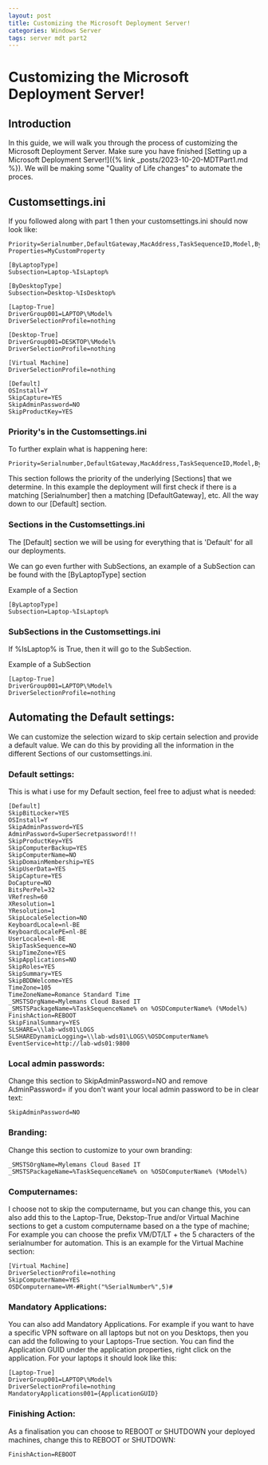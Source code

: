 ```yaml
---
layout: post
title: Customizing the Microsoft Deployment Server!
categories: Windows Server
tags: server mdt part2
---
```


# Customizing the Microsoft Deployment Server!

## Introduction

In this guide, we will walk you through the process of customizing the Microsoft Deployment Server. Make sure you have finished [Setting up a Microsoft Deployment Server!]({% link _posts/2023-10-20-MDTPart1.md %}). We will be making some "Quality of Life changes" to automate the proces.

## Customsettings.ini

If you followed along with part 1 then your customsettings.ini should now look like:

```
Priority=Serialnumber,DefaultGateway,MacAddress,TaskSequenceID,Model,ByLaptopType,ByDesktopType
Properties=MyCustomProperty

[ByLaptopType]
Subsection=Laptop-%IsLaptop%

[ByDesktopType]
Subsection=Desktop-%IsDesktop%

[Laptop-True]
DriverGroup001=LAPTOP\%Model%
DriverSelectionProfile=nothing

[Desktop-True]
DriverGroup001=DESKTOP\%Model%
DriverSelectionProfile=nothing

[Virtual Machine]
DriverSelectionProfile=nothing

[Default]
OSInstall=Y
SkipCapture=YES
SkipAdminPassword=NO
SkipProductKey=YES
```

### Priority's in the Customsettings.ini

To further explain what is happening here:

```
Priority=Serialnumber,DefaultGateway,MacAddress,TaskSequenceID,Model,ByLaptopType,ByDesktopType
```

This section follows the priority of the underlying [Sections] that we determine.
In this example the deployment will first check if there is a matching [Serialnumber] then a matching [DefaultGateway], etc. All the way down to our [Default] section.

### Sections in the Customsettings.ini

The [Default] section we will be using for everything that is 'Default' for all our deployments.

We can go even further with SubSections, an example of a SubSection can be found with the [ByLaptopType] section

Example of a Section

```
[ByLaptopType]
Subsection=Laptop-%IsLaptop%
```

### SubSections in the Customsettings.ini

If %IsLaptop% is True, then it will go to the SubSection.

Example of a SubSection
```
[Laptop-True]
DriverGroup001=LAPTOP\%Model%
DriverSelectionProfile=nothing
```

## Automating the Default settings:

We can customize the selection wizard to skip certain selection and provide a default value. We can do this by providing all the information in the different Sections of our customsettings.ini.

### Default settings:

This is what i use for my Default section, feel free to adjust what is needed:

```
[Default]
SkipBitLocker=YES
OSInstall=Y
SkipAdminPassword=YES
AdminPassword=SuperSecretpassword!!!
SkipProductKey=YES
SkipComputerBackup=YES
SkipComputerName=NO
SkipDomainMembership=YES
SkipUserData=YES
SkipCapture=YES
DoCapture=NO
BitsPerPel=32
VRefresh=60
XResolution=1
YResolution=1
SkipLocaleSelection=NO
KeyboardLocale=nl-BE
KeyboardLocalePE=nl-BE
UserLocale=nl-BE
SkipTaskSequence=NO
SkipTimeZone=YES
SkipApplications=NO
SkipRoles=YES
SkipSummary=YES
SkipBDDWelcome=YES
TimeZone=105
TimeZoneName=Romance Standard Time
_SMSTSOrgName=Mylemans Cloud Based IT
_SMSTSPackageName=%TaskSequenceName% on %OSDComputerName% (%Model%)
FinishAction=REBOOT
SkipFinalSummary=YES
SLSHARE=\\lab-wds01\LOGS
SLSHAREDynamicLogging=\\lab-wds01\LOGS\%OSDComputerName%
EventService=http://lab-wds01:9800
```

### Local admin passwords:

Change this section to SkipAdminPassword=NO and remove AdminPassword= if you don't want your local admin password to be in clear text:

```
SkipAdminPassword=NO
```

### Branding:

Change this section to customize to your own branding:

```
_SMSTSOrgName=Mylemans Cloud Based IT
_SMSTSPackageName=%TaskSequenceName% on %OSDComputerName% (%Model%)
```

### Computernames:

I choose not to skip the computername, but you can change this, you can also add this to the Laptop-True, Dekstop-True and/or Virtual Machine sections to get a custom computername based on a the type of machine; For example you can choose the prefix VM/DT/LT + the 5 characters of the serialnumber for automation. This is an example for the Virtual Machine section:

```
[Virtual Machine]
DriverSelectionProfile=nothing
SkipComputerName=YES
OSDComputername=VM-#Right("%SerialNumber%",5)#
```

### Mandatory Applications:

You can also add Mandatory Applications.
For example if you want to have a specific VPN software on all laptops but not on you Desktops, then you can add the following to your Laptops-True section.
You can find the Application GUID under the application properties, right click on the application. For your laptops it should look like this:

```
[Laptop-True]
DriverGroup001=LAPTOP\%Model%
DriverSelectionProfile=nothing
MandatoryApplications001={ApplicationGUID}
```

### Finishing Action:

As a finalisation you can choose to REBOOT or SHUTDOWN your deployed machines, change this to REBOOT or SHUTDOWN:

```
FinishAction=REBOOT
```